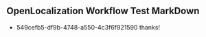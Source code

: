 ## OpenLocalization Workflow Test MarkDown
* 549cefb5-df9b-4748-a550-4c3f6f921590 thanks!

<!--HONumber=Sep16_HO1-->


